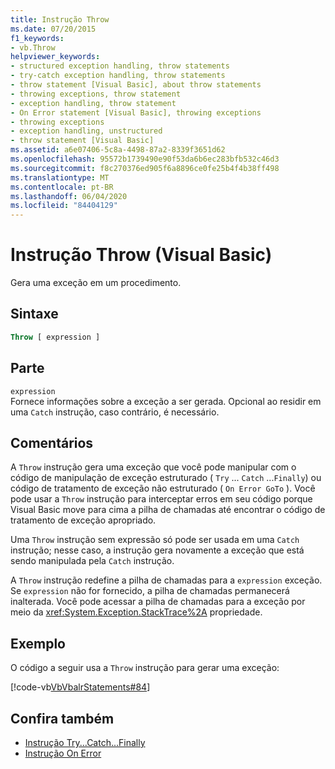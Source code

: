```yaml
---
title: Instrução Throw
ms.date: 07/20/2015
f1_keywords:
- vb.Throw
helpviewer_keywords:
- structured exception handling, throw statements
- try-catch exception handling, throw statements
- throw statement [Visual Basic], about throw statements
- throwing exceptions, throw statement
- exception handling, throw statement
- On Error statement [Visual Basic], throwing exceptions
- throwing exceptions
- exception handling, unstructured
- throw statement [Visual Basic]
ms.assetid: a6e07406-5c8a-4498-87a2-8339f3651d62
ms.openlocfilehash: 95572b1739490e90f53da6b6ec283bfb532c46d3
ms.sourcegitcommit: f8c270376ed905f6a8896ce0fe25b4f4b38ff498
ms.translationtype: MT
ms.contentlocale: pt-BR
ms.lasthandoff: 06/04/2020
ms.locfileid: "84404129"
---
```

# <a name="throw-statement-visual-basic"></a>Instrução Throw (Visual Basic)

Gera uma exceção em um procedimento.

## <a name="syntax"></a>Sintaxe

```vb
Throw [ expression ]
```

## <a name="part"></a>Parte

`expression`\
Fornece informações sobre a exceção a ser gerada. Opcional ao residir em uma `Catch` instrução, caso contrário, é necessário.

## <a name="remarks"></a>Comentários

A `Throw` instrução gera uma exceção que você pode manipular com o código de manipulação de exceção estruturado ( `Try` ... `Catch` ...`Finally`) ou código de tratamento de exceção não estruturado ( `On Error GoTo` ). Você pode usar a `Throw` instrução para interceptar erros em seu código porque Visual Basic move para cima a pilha de chamadas até encontrar o código de tratamento de exceção apropriado.

Uma `Throw` instrução sem expressão só pode ser usada em uma `Catch` instrução; nesse caso, a instrução gera novamente a exceção que está sendo manipulada pela `Catch` instrução.

A `Throw` instrução redefine a pilha de chamadas para a `expression` exceção. Se `expression` não for fornecido, a pilha de chamadas permanecerá inalterada. Você pode acessar a pilha de chamadas para a exceção por meio da <xref:System.Exception.StackTrace%2A> propriedade.

## <a name="example"></a>Exemplo

O código a seguir usa a `Throw` instrução para gerar uma exceção:

[!code-vb[VbVbalrStatements#84](~/samples/snippets/visualbasic/VS_Snippets_VBCSharp/VbVbalrStatements/VB/Class1.vb#84)]

## <a name="see-also"></a>Confira também

- [Instrução Try...Catch...Finally](try-catch-finally-statement.md)
- [Instrução On Error](on-error-statement.md)
